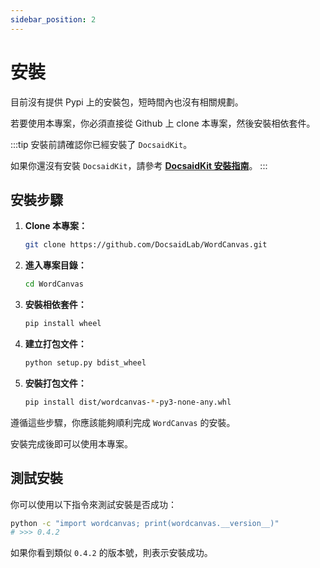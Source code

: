 ```yaml
---
sidebar_position: 2
---
```


# 安裝

目前沒有提供 Pypi 上的安裝包，短時間內也沒有相關規劃。

若要使用本專案，你必須直接從 Github 上 clone 本專案，然後安裝相依套件。

:::tip
安裝前請確認你已經安裝了 `DocsaidKit`。

如果你還沒有安裝 `DocsaidKit`，請參考 [**DocsaidKit 安裝指南**](../docsaidkit/installation)。
:::

## 安裝步驟

1. **Clone 本專案：**

   ```bash
   git clone https://github.com/DocsaidLab/WordCanvas.git
   ```

2. **進入專案目錄：**

   ```bash
   cd WordCanvas
   ```

3. **安裝相依套件：**

   ```bash
   pip install wheel
   ```

4. **建立打包文件：**

   ```bash
   python setup.py bdist_wheel
   ```

5. **安裝打包文件：**

   ```bash
   pip install dist/wordcanvas-*-py3-none-any.whl
   ```

遵循這些步驟，你應該能夠順利完成 `WordCanvas` 的安裝。

安裝完成後即可以使用本專案。

## 測試安裝

你可以使用以下指令來測試安裝是否成功：

```bash
python -c "import wordcanvas; print(wordcanvas.__version__)"
# >>> 0.4.2
```

如果你看到類似 `0.4.2` 的版本號，則表示安裝成功。
